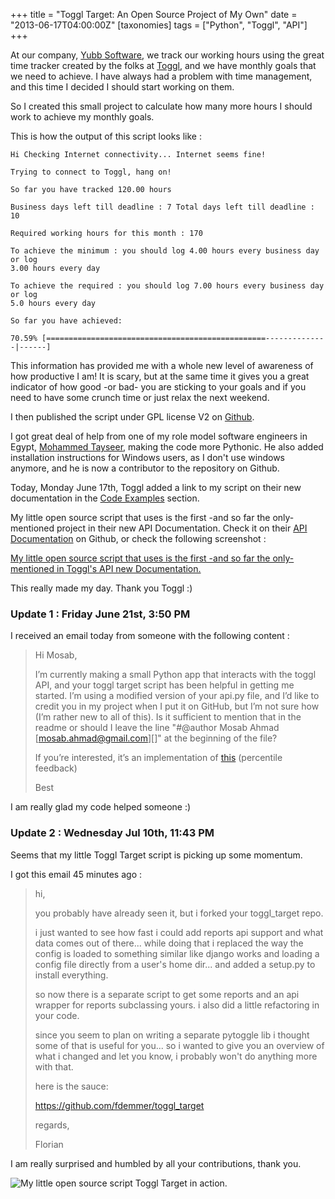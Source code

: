 +++
title = "Toggl Target: An Open Source Project of My Own"
date = "2013-06-17T04:00:00Z"
[taxonomies]
tags = ["Python", "Toggl", "API"]
+++

At our company, [Yubb Software](http://www.yubb-software.com), we track our
working hours using the great time tracker created by the folks at
[Toggl](http://www.toggl.com), and we have monthly goals that we need to
achieve. I have always had a problem with time management, and this time I
decided I should start working on them.

So I created this small project to calculate how many more hours I should work
to achieve my monthly goals.

This is how the output of this script looks like :

```plaintext
Hi Checking Internet connectivity... Internet seems fine!

Trying to connect to Toggl, hang on!

So far you have tracked 120.00 hours

Business days left till deadline : 7 Total days left till deadline : 10

Required working hours for this month : 170

To achieve the minimum : you should log 4.00 hours every business day or log
3.00 hours every day

To achieve the required : you should log 7.00 hours every business day or log
5.0 hours every day

So far you have achieved:

70.59% [=================================================--------------|------]
```

This information has provided me with a whole new level of awareness of how
productive I am! It is scary, but at the same time it gives you a great
indicator of how good -or bad- you are sticking to your goals and if you need to
have some crunch time or just relax the next weekend.

I then published the script under GPL license V2 on
[Github](https://github.com/mos3abof/toggl_target).

I got great deal of help from one of my role model software engineers in Egypt,
[Mohammed Tayseer](http://www.mtayseer.net/), making the code more Pythonic. He
also added installation instructions for Windows users, as I don't use windows
anymore, and he is now a contributor to the repository on Github.

Today, Monday June 17th, Toggl added a link to my script on their new
documentation in the [Code Examples](https://github.com/toggl/toggl_api_docs)
section.

My little open source script that uses is the first -and so far the only-
mentioned project in their new API Documentation. Check it on their [API
Documentation](https://github.com/toggl/toggl_api_docs#code-examples) on Github,
or check the following screenshot :

[My little open source script that uses is the first -and so far the only-
mentioned in Toggl's API new
Documentation.](http://farm8.staticflickr.com/7432/9069807810_0084073717_b.jpg)

This really made my day. Thank you Toggl :)

### Update 1 : Friday June 21st, 3:50 PM

I received an email today from someone with the following content :

> Hi Mosab,
>
> I’m currently making a small Python app that interacts with the toggl API, and
> your toggl target script has been helpful in getting me started. I’m using a
> modified version of your api.py file, and I’d like to credit you in my project
> when I put it on GitHub, but I’m not sure how (I’m rather new to all of this).
> Is it sufficient to mention that in the readme or should I leave the line
> "\#@author Mosab Ahmad [mosab.ahmad@gmail.com][]" at the beginning of the
> file?
>
> If you’re interested, it’s an implementation of
> [this](http://blog.sethroberts.net/2011/05/01/percentile-feedback-and-productivity/)
> (percentile feedback)
>
> Best

I am really glad my code helped someone :)

### Update 2 : Wednesday Jul 10th, 11:43 PM

Seems that my little Toggl Target script is picking up some momentum.

I got this email 45 minutes ago :

> hi,
>
> you probably have already seen it, but i forked your toggl_target repo.
>
> i just wanted to see how fast i could add reports api support and what data
> comes out of there... while doing that i replaced the way the config is loaded
> to something similar like django works and loading a config file directly from
> a user's home dir... and added a setup.py to install everything.
>
> so now there is a separate script to get some reports and an api wrapper for
> reports subclassing yours. i also did a little refactoring in your code.
>
> since you seem to plan on writing a separate pytoggle lib i thought some of
> that is useful for you... so i wanted to give you an overview of what i
> changed and let you know, i probably won't do anything more with that.
>
> here is the sauce:
>
> <https://github.com/fdemmer/toggl_target>
>
> regards,
>
> Florian

I am really surprised and humbled by all your contributions, thank you.

![My little open source script Toggl Target in action.](http://farm4.staticflickr.com/3832/9067864209_17b3b8d1c8_o.png)
